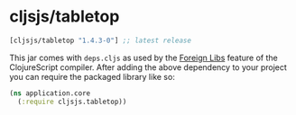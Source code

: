 # cljsjs/tabletop
[](dependency)
```clojure
[cljsjs/tabletop "1.4.3-0"] ;; latest release
```
[](/dependency)

This jar comes with `deps.cljs` as used by the [Foreign Libs][flibs] feature
of the ClojureScript compiler. After adding the above dependency to your project
you can require the packaged library like so:

```clojure
(ns application.core
  (:require cljsjs.tabletop))
```

[flibs]: https://github.com/clojure/clojurescript/wiki/Packaging-Foreign-Dependencies
